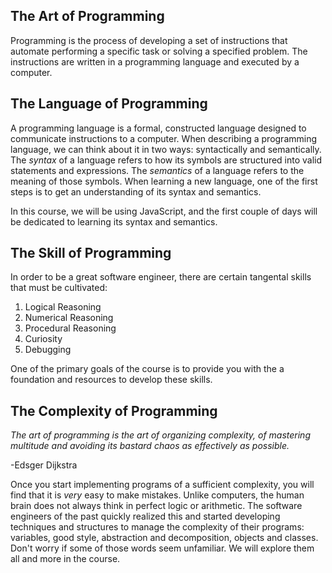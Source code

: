 ## The Art of Programming

Programming is the process of developing a set of instructions that automate performing a specific task or solving a specified problem. The instructions are written in a programming language and executed by a computer.

## The Language of Programming

A programming language is a formal, constructed language designed to communicate instructions to a computer. When describing a programming language, we can think about it in two ways: syntactically and semantically. The *syntax* of a language refers to how its symbols are structured into valid statements and expressions. The *semantics* of a language refers to the meaning of those symbols. When learning a new language, one of the first steps is to get an understanding of its syntax and semantics.

In this course, we will be using JavaScript, and the first couple of days will be dedicated to learning its syntax and semantics.

## The Skill of Programming

In order to be a great software engineer, there are certain tangental skills that must be cultivated:

1. Logical Reasoning
2. Numerical Reasoning
3. Procedural Reasoning
4. Curiosity
5. Debugging

One of the primary goals of the course is to provide you with the a foundation and resources to develop these skills.

## The Complexity of Programming

*The art of programming is the art of organizing complexity, of mastering multitude and avoiding its bastard chaos as effectively as possible.*

-Edsger Dijkstra

Once you start implementing programs of a sufficient complexity, you will find that it is *very* easy to make mistakes. Unlike computers, the human brain does not always think in perfect logic or arithmetic. The software engineers of the past quickly realized this and started developing techniques and structures to manage the complexity of their programs: variables, good style, abstraction and decomposition, objects and classes. Don't worry if some of those words seem unfamiliar. We will explore them all and more in the course.
